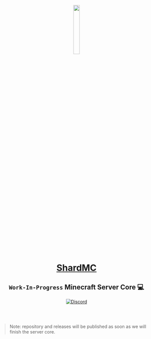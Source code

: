<p align="center">
  <a href="https://shardmc.github.io/" target="_blank"><img src="https://cdn.discordapp.com/attachments/761484647589740584/1013402346153316402/logo_phoneless.png?size=4096" width="20%">
    <h1 align="center"> ShardMC </h1>
  </a>
</p>

<h2 align="center"><code>Work-In-Progress</code> Minecraft Server Core 💻</h2>

<p align="center"><a href='https://discord.gg/W87YPkWw8t' target="_blank"><img alt='Discord' src='https://img.shields.io/badge/Discord-100000?style=for-the-badge&logo=Discord&logoColor=white&labelColor=0037FF&color=black'/></a></p>


<br></br>
> Note: repository and releases will be published as soon as we will finish the server core.
